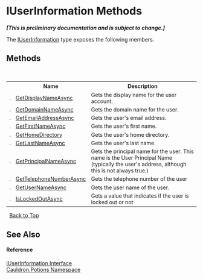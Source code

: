 # IUserInformation Methods
 _**\[This is preliminary documentation and is subject to change.\]**_

The <a href="T_Cauldron_Potions_IUserInformation">IUserInformation</a> type exposes the following members.


## Methods
&nbsp;<table><tr><th></th><th>Name</th><th>Description</th></tr><tr><td>![Public method](media/pubmethod.gif "Public method")</td><td><a href="M_Cauldron_Potions_IUserInformation_GetDisplayNameAsync">GetDisplayNameAsync</a></td><td>
Gets the display name for the user account.</td></tr><tr><td>![Public method](media/pubmethod.gif "Public method")</td><td><a href="M_Cauldron_Potions_IUserInformation_GetDomainNameAsync">GetDomainNameAsync</a></td><td>
Gets the domain name for the user.</td></tr><tr><td>![Public method](media/pubmethod.gif "Public method")</td><td><a href="M_Cauldron_Potions_IUserInformation_GetEmailAddressAsync">GetEmailAddressAsync</a></td><td>
Gets the user's email address.</td></tr><tr><td>![Public method](media/pubmethod.gif "Public method")</td><td><a href="M_Cauldron_Potions_IUserInformation_GetFirstNameAsync">GetFirstNameAsync</a></td><td>
Gets the user's first name.</td></tr><tr><td>![Public method](media/pubmethod.gif "Public method")</td><td><a href="M_Cauldron_Potions_IUserInformation_GetHomeDirectory">GetHomeDirectory</a></td><td>
Gets the user's home directory.</td></tr><tr><td>![Public method](media/pubmethod.gif "Public method")</td><td><a href="M_Cauldron_Potions_IUserInformation_GetLastNameAsync">GetLastNameAsync</a></td><td>
Gets the user's last name.</td></tr><tr><td>![Public method](media/pubmethod.gif "Public method")</td><td><a href="M_Cauldron_Potions_IUserInformation_GetPrincipalNameAsync">GetPrincipalNameAsync</a></td><td>
Gets the principal name for the user. This name is the User Principal Name (typically the user's address, although this is not always true.)</td></tr><tr><td>![Public method](media/pubmethod.gif "Public method")</td><td><a href="M_Cauldron_Potions_IUserInformation_GetTelephoneNumberAsync">GetTelephoneNumberAsync</a></td><td>
Gets the telephone number of the user</td></tr><tr><td>![Public method](media/pubmethod.gif "Public method")</td><td><a href="M_Cauldron_Potions_IUserInformation_GetUserNameAsync">GetUserNameAsync</a></td><td>
Gets the user name of the user.</td></tr><tr><td>![Public method](media/pubmethod.gif "Public method")</td><td><a href="M_Cauldron_Potions_IUserInformation_IsLockedOutAsync">IsLockedOutAsync</a></td><td>
Gets a value that indicates if the user is locked out or not</td></tr></table>&nbsp;
<a href="#iuserinformation-methods">Back to Top</a>

## See Also


#### Reference
<a href="T_Cauldron_Potions_IUserInformation">IUserInformation Interface</a><br /><a href="N_Cauldron_Potions">Cauldron.Potions Namespace</a><br />